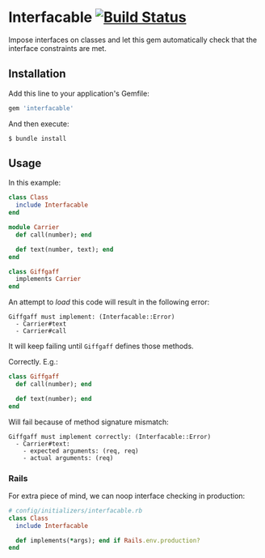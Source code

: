 # Interfacable [![Build Status](https://travis-ci.org/artemave/interfacable.svg?branch=master)](https://travis-ci.org/artemave/interfacable)

Impose interfaces on classes and let this gem automatically check that the interface constraints are met.

## Installation

Add this line to your application's Gemfile:

```ruby
gem 'interfacable'
```

And then execute:

    $ bundle install

## Usage

In this example:

```ruby
class Class
  include Interfacable
end

module Carrier
  def call(number); end

  def text(number, text); end
end

class Giffgaff
  implements Carrier
end
```

An attempt to _load_ this code will result in the following error:

    Giffgaff must implement: (Interfacable::Error)
      - Carrier#text
      - Carrier#call

It will keep failing until `Giffgaff` defines those methods.

Correctly. E.g.:

```ruby
class Giffgaff
  def call(number); end

  def text(number); end
end
```

Will fail because of method signature mismatch:

    Giffgaff must implement correctly: (Interfacable::Error)
      - Carrier#text:
        - expected arguments: (req, req)
        - actual arguments: (req)

### Rails

For extra piece of mind, we can noop interface checking in production:

```ruby
# config/initializers/interfacable.rb
class Class
  include Interfacable

  def implements(*args); end if Rails.env.production?
end
```
